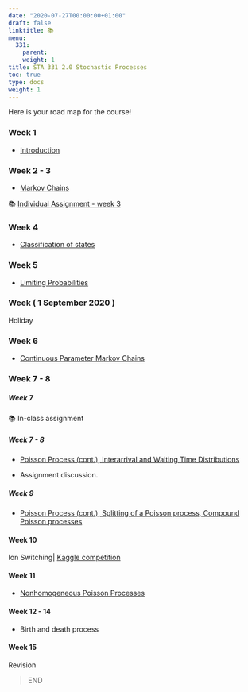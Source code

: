 ```yaml
---
date: "2020-07-27T00:00:00+01:00"
draft: false
linktitle: 📚
menu:
  331:
    parent: 
    weight: 1
title: STA 331 2.0 Stochastic Processes
toc: true
type: docs
weight: 1
---
```


Here is your road map for the course!


### Week 1

- [Introduction](/Slides/2020s2StochasticProcesses/1_stochastic_processes_2020.pdf)

### Week 2 - 3

- [Markov Chains](/Slides/2020s2StochasticProcesses/2_stochastic_processes_2020.pdf)

 📚 [Individual Assignment - week 3](https://github.com/thiyangt/STA33120_assignments/blob/master/2020/sta331_20_Assignment_1.md)

### Week 4

- [Classification of states](/Slides/2020s2StochasticProcesses/3_stochastic_processes_2020.pdf)

### Week 5

- [Limiting Probabilities](/Slides/2020s2StochasticProcesses/4_stochastic_processes_2020.pdf)

### Week ( 1 September 2020 )

Holiday

### Week 6

- [Continuous Parameter Markov Chains](/Slides/2020s2StochasticProcesses/5_stochastic_processes_2020.pdf)

### Week 7 - 8

##### Week 7

 📚 In-class assignment 
 
##### Week 7 - 8 

- [Poisson Process (cont.), Interarrival and Waiting Time Distributions](/Slides/2020s2StochasticProcesses/6_stochastic_processes_2020.pdf)

- Assignment discussion.

##### Week  9 

- [Poisson Process (cont.), Splitting of a Poisson process, Compound Poisson processes](/Slides/2020s2StochasticProcesses/7_stochastic_processes_2020.pdf)


#### Week 10

Ion Switching| [Kaggle competition](https://www.kaggle.com/c/liverpool-ion-switching)

#### Week 11

- [Nonhomogeneous Poisson Processes](/Slides/2020s2StochasticProcesses/7_stochastic_processes_2020.pdf)

#### Week 12 - 14

- Birth and death process

#### Week 15

Revision


> END
